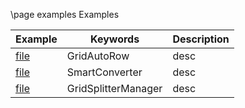 \page examples Examples

| Example | Keywords | Description |
|---|---|---|
| [file](examples/example-0001/Views/MainWindow.axaml) | GridAutoRow | desc | 
| [file](examples/example-0002/Views/MainWindow.axaml) | SmartConverter | desc | 
| [file](examples/example-0003/Views/MainWindow.axaml) | GridSplitterManager | desc | 
